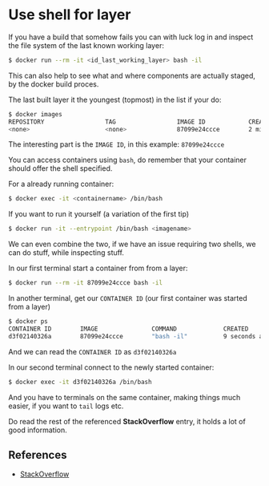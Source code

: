 # Use shell for layer

If you have a build that somehow fails you can with luck log in and inspect the file system of the last known working layer:

```bash
$ docker run --rm -it <id_last_working_layer> bash -il
```

This can also help to see what and where components are actually staged, by the docker build proces.

The last built layer it the youngest (topmost) in the list if your do:

```bash
$ docker images
REPOSITORY                 TAG                 IMAGE ID            CREATED             SIZE
<none>                     <none>              87099e24ccce        2 minutes ago      125MB
```

The interesting part is the `IMAGE ID`, in this example: `87099e24ccce`

You can access containers using `bash`, do remember that your container should offer the shell specified.

For a already running container:

```bash
$ docker exec -it <containername> /bin/bash
```

If you want to run it yourself (a variation of the first tip)

```bash
$ docker run -it --entrypoint /bin/bash <imagename>
```

We can even combine the two, if we have an issue requiring two shells, we can do stuff, while inspecting stuff.

In our first terminal start a container from from a layer:

```bash
$ docker run --rm -it 87099e24ccce bash -il
```

In another terminal, get our `CONTAINER ID` (our first container was started from a layer)

```bash
$ docker ps
CONTAINER ID        IMAGE               COMMAND             CREATED             STATUS              PORTS               NAMES
d3f02140326a        87099e24ccce        "bash -il"          9 seconds ago       Up 4 seconds                            eloquent_stonebraker
```

And we can read the `CONTAINER ID` as `d3f02140326a`

In our second terminal connect to the newly started container:

```bash
$ docker exec -it d3f02140326a /bin/bash
```

And you have to terminals on the same container, making things much easier, if you want to `tail` logs etc.

Do read the rest of the referenced **StackOverflow** entry, it holds a lot of good information.

## References

- [StackOverflow](http://stackoverflow.com/questions/26220957/how-can-i-inspect-the-file-system-of-a-failed-docker-build)
